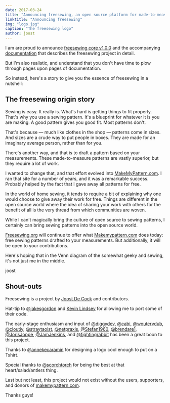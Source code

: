 ```yaml
---
date: 2017-03-24
title: "Announcing freesewing, an open source platform for made-to-measure sewing patterns"
linktitle: "Announcing freesewing"
img: "logo.jpg"
caption: "The freesewing logo"
author: joost
---
```


I am are proud to announce [freesewing core v1.0.0](https://github.com/freesewing/core) and the accompanying [documentation](/docs) that describes the freesewing project in detail.

But I'm also realistic, and understand that you don't have time to plow through pages upon pages of documentation.

So instead, here's a story to give you the essence of freesewing in a nutshell:

## The freesewing origin story
Sewing is easy. It really is. What's hard is getting things to fit properly. That's why you use a sewing pattern. It's a blueprint for whatever it is you are making. A good pattern gives you good fit. Most patterns don't.

That's because &mdash; much like clothes in the shop &mdash; patterns come in sizes. And sizes are a crude way to put people in boxes. They are made for an imaginary average person, rather than for you.

There's another way, and that is to draft a pattern based on your measurements. These made-to-measure patterns are vastly superior, but they require a lot of work.

I wanted to change that, and that effort evolved into [MakeMyPattern.com](https://makemypattern.com/). I ran that site for a number of years, and it was a remarkable success. Probably helped by the fact that I gave away all patterns for free.

In the world of home sewing, it tends to require a bit of explaining why one would choose to give away their work for free. Things are different in the open source world where the idea of sharing your work with others for the benefit of all is the very thread from which communities are woven.

While I can't magically bring the culture of open source to sewing patterns, I certainly can bring sewing patterns into the open source world.

[Freesewing.org](https://freesewing.org/) will continue to offer what [Makemypattern.com](https://makemypattern.com/) does today: free sewing patterns drafted to your measurements. But additionally, it will be open to your contributions.

Here's hoping that in the Venn diagram of the somewhat geeky and sewing, it's not just me in the middle.

joost

## Shout-outs
Freesewing is a project by [Joost De Cock](https://github.com/joostdecock) and contributors.

Hat-tip to [@jakesgordon](https://github.com/jakesgordon) and [Kevin Lindsey](http://www.kevlindev.com) for allowing me to port some of their code.

The early-stage enthusiasm and input of [@diggydev](https://github.com/diggydev), [@cabi](https://github.com/cabi), [@woutervdub](https://github.com/woutervdub), [@cloutiy](https://github.com/cloutiy), [@straytaoist](https://github.com/straytaoist), [@netpraxis](https://github.com/netpraxis), [@Stefan1960](https://github.com/Stefan1960), [@brendare1](https://github.com/brendare1), [@JorisJoppe](https://github.com/JorisJoppe), [@JamJenkins](https://github.com/JamJenkins), and [@fightingrabbit](https://github.com/fightingrabbit) has been a great boon to this project.

Thanks to [@annekecaramin](https://twitter.com/annekecaramin) for designing a logo cool enough to put on a Tshirt.

Special thanks to [@scorchtorch](https://twitter.com/scorchtorch) for being the best at that heart/salad/antlers thing.

Last but not least, this project would not exist without the users, supporters, and donors of [makemypattern.com](https://makemypattern.com/).

Thanks guys!

